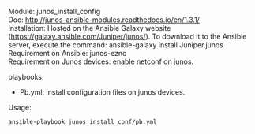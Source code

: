 Module: junos_install_config  
Doc: http://junos-ansible-modules.readthedocs.io/en/1.3.1/  
Installation: Hosted on the Ansible Galaxy website (https://galaxy.ansible.com/Juniper/junos/). To download it to the Ansible server, execute the command: ansible-galaxy install Juniper.junos  
Requirement on Ansible: junos-eznc  
Requirement on Junos devices: enable netconf on junos.  

playbooks:
- Pb.yml: install configuration files on junos devices.  

Usage:  
```
ansible-playbook junos_install_conf/pb.yml  
```
